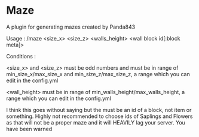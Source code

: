 # Maze
A plugin for generating mazes created by Panda843

Usage : /maze <size_x> <size_z> <walls_height> <wall block id[:block meta]>

Conditions :

<size_x> and <size_z> must be odd numbers and must be in range of min_size_x/max_size_x and min_size_z/max_size_z, a range which you can edit in the config.yml

<wall_height> must be in range of min_walls_height/max_walls_height, a range which you can edit in the config.yml

I think this goes without saying but the <wall block id> must be an id of a block, not item or something. Highly not recommended to choose ids of Saplings and Flowers as that will not be a proper maze and it will HEAVILY lag your server. You have been warned
